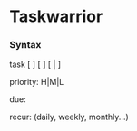 # Taskwarrior

### Syntax
task [ <filter> ] [ <command> ] [ <modifications> | <miscellaneous> ]



priority: H|M|L 

due:<due-date>

recur:<frequency> (daily, weekly, monthly...)

